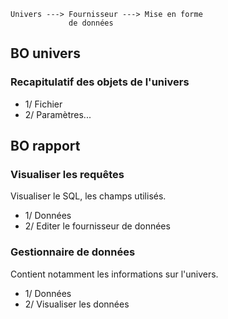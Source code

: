 ```
Univers ---> Fournisseur ---> Mise en forme
             de données
```

## BO univers

### Recapitulatif des objets de l'univers

* 1/ Fichier
* 2/ Paramètres...

## BO rapport

### Visualiser les requêtes

Visualiser le SQL, les champs utilisés.

* 1/ Données
* 2/ Editer le fournisseur de données

### Gestionnaire de données

Contient notamment les informations sur l'univers.

* 1/ Données 
* 2/ Visualiser les données
